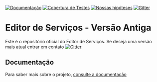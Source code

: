 [![Documentação](https://img.shields.io/badge/docs-latest-brightgreen.svg)](http://servicosgovbr.github.io/portal-de-servicos/)
[![Cobertura de Testes](https://coveralls.io/repos/servicosgovbr/editor-de-servicos/badge.svg?branch=master)](https://coveralls.io/r/servicosgovbr/editor-de-servicos?branch=master)
[![Nossas hipóteses](https://badge.waffle.io/servicosgovbr/portal-de-servicos.svg?label=in%20progress&title=Nossas%20hipóteses)](http://waffle.io/servicosgovbr/portal-de-servicos)
[![Gitter](https://badges.gitter.im/Fale%20conosco.svg)](https://gitter.im/servicosgovbr/portal-de-servicos?utm_source=badge&utm_medium=badge&utm_campaign=pr-badge)

Editor de Serviços - Versão Antiga
====

Este é o repositório oficial do Editor de Serviços. Se deseja uma versão mais atual entrar em contato [![Gitter](https://badges.gitter.im/Fale%20conosco.svg)](https://gitter.im/servicosgovbr/portal-de-servicos?utm_source=badge&utm_medium=badge&utm_campaign=pr-badge)

Documentação
----

Para saber mais sobre o projeto, [consulte a documentação](http://servicosgovbr.github.io/portal-de-servicos/)

